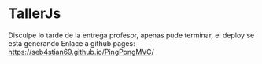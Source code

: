 # TallerJs
Disculpe lo tarde de la entrega profesor, apenas pude terminar, el deploy se esta generando
Enlace a github pages: https://seb4stian69.github.io/PingPongMVC/
